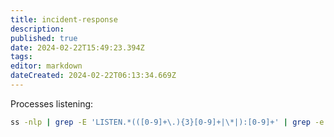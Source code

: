 ```yaml
---
title: incident-response
description: 
published: true
date: 2024-02-22T15:49:23.394Z
tags: 
editor: markdown
dateCreated: 2024-02-22T06:13:34.669Z
---
```


Processes listening:
```bash
ss -nlp | grep -E 'LISTEN.*(([0-9]+\.){3}[0-9]+|\*|):[0-9]+' | grep -e 'pid=[0-9]*'
```

